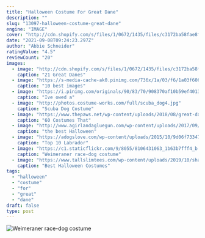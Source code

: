 ```yaml
---
title: "Halloween Costume For Great Dane"
description: ""
slug: "13097-halloween-costume-great-dane"
engine: "IMAGE"
cover: "http://cdn.shopify.com/s/files/1/0672/1435/files/c3172ba58fae8fbc901bcfcd5595c369.jpg?14028641431783309313"
date: "2021-09-08T09:24:23.297Z"
author: "Abbie Schneider"
ratingValue: "4.5"
reviewCount: "20"
images:
  - image: "http://cdn.shopify.com/s/files/1/0672/1435/files/c3172ba58fae8fbc901bcfcd5595c369.jpg?14028641431783309313"
    caption: "21 Great Danes"
  - image: "https://s-media-cache-ak0.pinimg.com/736x/1a/03/f6/1a03f6062d9716c8c4b1de2850af655a.jpg"
    caption: "10 best images"
  - image: "https://i.pinimg.com/originals/90/83/70/908370af10b59ef4013424fa34ac0a6c.jpg"
    caption: "Ive owed a"
  - image: "http://photos.costume-works.com/full/scuba_dog4.jpg"
    caption: "Scuba Dog Costume"
  - image: "https://www.thepaws.net/wp-content/uploads/2018/08/great-dane-dog-halloween-costume-idea-9.jpg"
    caption: "60 Costumes That"
  - image: "http://www.agirlandagluegun.com/wp-content/uploads/2017/09/1727239cee44fcd7f827495f0e50c513.jpg"
    caption: "the best Halloween"
  - image: "https://adogslove.com/wp-content/uploads/2015/10/9d06f7334773a5acbedb22bb71ae4beb.jpg"
    caption: "Top 10 Labrador"
  - image: "https://c1.staticflickr.com/9/8055/8106431063_1b63b7fff4_b.jpg"
    caption: "Weimeraner race-dog costume"
  - image: "https://www.tallslimtees.com/wp-content/uploads/2019/10/shaggy-tall-halloween-costume.jpg"
    caption: "Best Halloween Costumes"
tags:
  - "halloween"
  - "costume"
  - "for"
  - "great"
  - "dane"
draft: false
type: post
---
```



![Weimeraner race-dog costume](https://c1.staticflickr.com/9/8055/8106431063_1b63b7fff4_b.jpg "Weimeraner race-dog costume")


<!--inArticleAds-->

<!--galleryOne-->


<!--inArticleAds-->

<!--galleryTwo-->


<!--galleryThree-->

